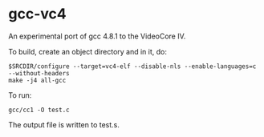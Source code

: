 gcc-vc4
=======

An experimental port of gcc 4.8.1 to the VideoCore IV.

To build, create an object directory and in it, do:

    $SRCDIR/configure --target=vc4-elf --disable-nls --enable-languages=c --without-headers
    make -j4 all-gcc

To run:

    gcc/cc1 -O test.c

The output file is written to test.s.

